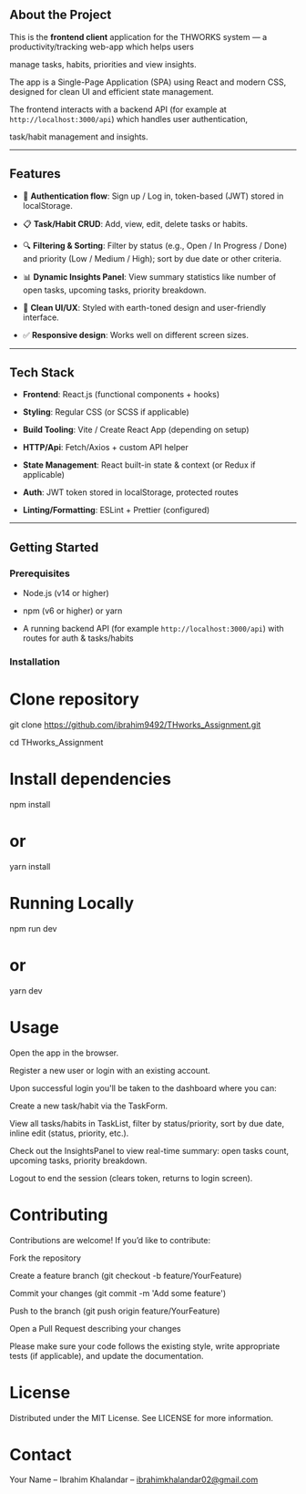 ## About the Project

This is the **frontend client** application for the THWORKS system — a productivity/tracking web-app which helps users 

manage tasks, habits, priorities and view insights.  

The app is a Single-Page Application (SPA) using React and modern CSS, designed for clean UI and efficient state management.

The frontend interacts with a backend API (for example at `http://localhost:3000/api`) which handles user authentication, 

task/habit management and insights.

---

## Features  

- 🔐 **Authentication flow**: Sign up / Log in, token-based (JWT) stored in localStorage.  

- 📋 **Task/Habit CRUD**: Add, view, edit, delete tasks or habits.  

- 🔍 **Filtering & Sorting**: Filter by status (e.g., Open / In Progress / Done) and priority (Low / Medium / High); sort by due date or other criteria.  

- 📊 **Dynamic Insights Panel**: View summary statistics like number of open tasks, upcoming tasks, priority breakdown.  

- 🎨 **Clean UI/UX**: Styled with earth-toned design and user-friendly interface.  

- ✅ **Responsive design**: Works well on different screen sizes.

---

## Tech Stack  

- **Frontend**: React.js (functional components + hooks)  

- **Styling**: Regular CSS (or SCSS if applicable)  

- **Build Tooling**: Vite / Create React App (depending on setup)  

- **HTTP/Api**: Fetch/Axios + custom API helper  

- **State Management**: React built-in state & context (or Redux if applicable)  

- **Auth**: JWT token stored in localStorage, protected routes  

- **Linting/Formatting**: ESLint + Prettier (configured)

---

## Getting Started  

### Prerequisites  

- Node.js (v14 or higher)  

- npm (v6 or higher) or yarn  

- A running backend API (for example `http://localhost:3000/api`) with routes for auth & tasks/habits  

### Installation  

# Clone repository

git clone https://github.com/ibrahim9492/THworks_Assignment.git

cd THworks_Assignment

# Install dependencies

npm install

# or

yarn install

# Running Locally

npm run dev

# or

yarn dev

# Usage

Open the app in the browser.

Register a new user or login with an existing account.

Upon successful login you'll be taken to the dashboard where you can:

Create a new task/habit via the TaskForm.

View all tasks/habits in TaskList, filter by status/priority, sort by due date, inline edit (status, priority, etc.).

Check out the InsightsPanel to view real-time summary: open tasks count, upcoming tasks, priority breakdown.

Logout to end the session (clears token, returns to login screen).

# Contributing

Contributions are welcome! If you’d like to contribute:

Fork the repository

Create a feature branch (git checkout -b feature/YourFeature)

Commit your changes (git commit -m 'Add some feature')

Push to the branch (git push origin feature/YourFeature)

Open a Pull Request describing your changes

Please make sure your code follows the existing style, write appropriate tests (if applicable), and update the documentation.

# License

Distributed under the MIT License. See LICENSE for more information.

# Contact

Your Name – Ibrahim Khalandar – ibrahimkhalandar02@gmail.com